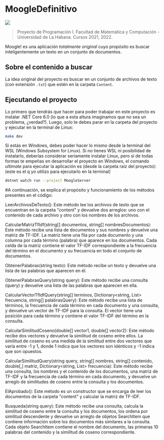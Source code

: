 # MoogleDefinitivo
![](moogle.png)

> Proyecto de Programación I.
> Facultad de Matemática y Computación - Universidad de La Habana.
> Cursos 2021, 2022.

Moogle! es una aplicación *totalmente original* cuyo propósito es buscar inteligentemente un texto en un conjunto de documentos.





## Sobre el contenido a buscar

La idea original del proyecto es buscar en un conjunto de archivos de texto (con extensión `.txt`) que estén en la carpeta `Content`. 
## Ejecutando el proyecto

Lo primero que tendrás que hacer para poder trabajar en este proyecto es instalar .NET Core 6.0 (lo que a esta altura imaginamos que no sea un problema, ¿verdad?). Luego, solo te debes parar en la carpeta del proyecto y ejecutar en la terminal de Linux:

```bash
make dev
```

Si estás en Windows, debes poder hacer lo mismo desde la terminal del WSL (Windows Subsystem for Linux). Si no tienes WSL ni posibilidad de instalarlo, deberías considerar seriamente instalar Linux, pero si de todas formas te empeñas en desarrollar el proyecto en Windows, el comando *ultimate* para ejecutar la aplicación es (desde la carpeta raíz del proyecto):
(este es el q yo utilizo para ejecutarlo en la terminal)
```bash
dotnet watch run --project MoogleServer
```

#A continuación, se explica el propósito y funcionamiento de los métodos presentes en el código:

LeerArchivosDeTexto(): Este método lee los archivos de texto que se encuentran en la carpeta "content" y devuelve dos arreglos: uno con el contenido de cada archivo y otro con los nombres de los archivos.

CalcularMatrizTfIdf(string[] documentos, string[] nombresDocumentos): Este método recibe una lista de documentos y sus nombres y devuelve una matriz de TF-IDF. La matriz tiene una fila por cada documento y una columna por cada término (palabra) que aparece en los documentos. Cada celda de la matriz contiene el valor TF-IDF correspondiente a la frecuencia del término en el documento y su frecuencia en todo el conjunto de documentos.

ObtenerPalabras(string texto): Este método recibe un texto y devuelve una lista de las palabras que aparecen en él.

ObtenerPalabrasQuery(string query): Este método recibe una consulta (query) y devuelve una lista de las palabras que aparecen en ella.

CalcularVectorTfIdfQuery(string[] terminos, Dictionary<string, List<string>> frecuencia, string[] palabrasQuery): Este método recibe una lista de términos, la frecuencia de cada término en cada documento y una consulta, y devuelve un vector de TF-IDF para la consulta. El vector tiene una posición para cada término y contiene el valor TF-IDF del término en la consulta.

CalcularSimilitudCoseno(double[] vector1, double[] vector2): Este método recibe dos vectores y devuelve la similitud de coseno entre ellos. La similitud de coseno es una medida de la similitud entre dos vectores que varía entre -1 y 1, donde 1 indica que los vectores son idénticos y -1 indica que son opuestos.

CalcularSimilitudQuery(string query, string[] nombres, string[] contenido, double[,] matriz, Dictionary<string, List<string>> frecuencia): Este método recibe una consulta, los nombres y el contenido de los documentos, una matriz de TF-IDF y la frecuencia de cada término en cada documento, y devuelve un arreglo de similitudes de coseno entre la consulta y los documentos.

ElAprobado(): Este método es un constructor que se encarga de leer los documentos de la carpeta "content" y calcular la matriz de TF-IDF.

Busqueda(string query): Este método recibe una consulta, calcula la similitud de coseno entre la consulta y los documentos, los ordena por similitud descendente y devuelve un arreglo de objetos SearchItem que contiene información sobre los documentos más similares a la consulta. Cada objeto SearchItem contiene el nombre del documento, las primeras 10 palabras del contenido y la similitud de coseno correspondiente.
